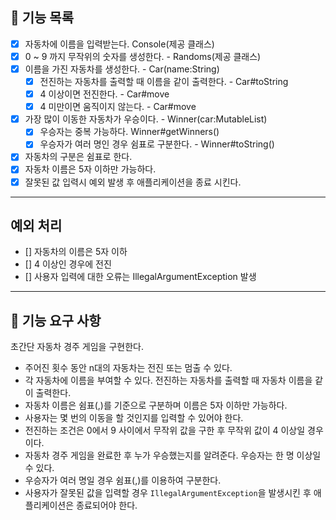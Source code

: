 ## 🚀 기능 목록

- [x] 자동차에 이름을 입력받는다. Console(제공 클래스)
- [x] 0 ~ 9 까지 무작위의 숫자를 생성한다. - Randoms(제공 클래스)
- [x] 이름을 가진 자동차를 생성한다. - Car(name:String)
  - [x] 전진하는 자동차를 출력할 때 이름을 같이 출력한다. - Car#toString
  - [x] 4 이상이면 전진한다. - Car#move
  - [x] 4 미만이면 움직이지 않는다. - Car#move 
- [x] 가장 많이 이동한 자동차가 우승이다. - Winner(car:MutableList<Car>)
  - [x] 우승자는 중복 가능하다. Winner#getWinners()
  - [x] 우승자가 여러 명인 경우 쉼표로 구분한다. - Winner#toString()
- [x] 자동차의 구분은 쉼표로 한다.
- [x] 자동차 이름은 5자 이하만 가능하다.
- [x] 잘못된 값 입력시 예외 발생 후 애플리케이션을 종료 시킨다.

---
## 예외 처리

- [] 자동차의 이름은 5자 이하
- [] 4 이상인 경우에 전진
- [] 사용자 입력에 대한 오류는 IllegalArgumentException 발생

---
## 🚀 기능 요구 사항

초간단 자동차 경주 게임을 구현한다.

- 주어진 횟수 동안 n대의 자동차는 전진 또는 멈출 수 있다.
- 각 자동차에 이름을 부여할 수 있다. 전진하는 자동차를 출력할 때 자동차 이름을 같이 출력한다.
- 자동차 이름은 쉼표(,)를 기준으로 구분하며 이름은 5자 이하만 가능하다.
- 사용자는 몇 번의 이동을 할 것인지를 입력할 수 있어야 한다.
- 전진하는 조건은 0에서 9 사이에서 무작위 값을 구한 후 무작위 값이 4 이상일 경우이다.
- 자동차 경주 게임을 완료한 후 누가 우승했는지를 알려준다. 우승자는 한 명 이상일 수 있다.
- 우승자가 여러 명일 경우 쉼표(,)를 이용하여 구분한다.
- 사용자가 잘못된 값을 입력할 경우 `IllegalArgumentException`을 발생시킨 후 애플리케이션은 종료되어야 한다.
